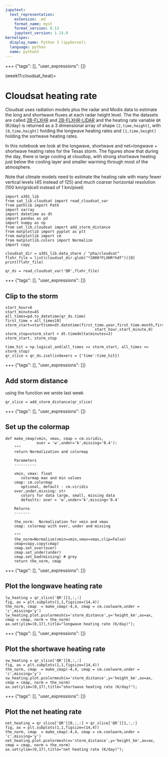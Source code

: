 ```yaml
---
jupytext:
  text_representation:
    extension: .md
    format_name: myst
    format_version: 0.13
    jupytext_version: 1.14.0
kernelspec:
  display_name: Python 3 (ipykernel)
  language: python
  name: python3
---
```


+++ {"tags": [], "user_expressions": []}

(week11:cloudsat_heat)=
# Cloudsat heating rate

Cloudsat uses radiation models plus the radar and Modis data to estimate the long and shortwave fluxes at each
radar height level.  The the datasets are called [2B-FLXHR](https://www.cloudsat.cira.colostate.edu/data-products/2b-flxhr)
and [2B-FLXHR-LIDAR](https://www.cloudsat.cira.colostate.edu/data-products/2b-flxhr-lidar) and the heating rate
variable `QR` (K/day) is returned as a 3 dimensional array of shape `[2,time,height]`, with `[0,time,height]` holding
the longwave heating rates and `[1,time,height]` holding the sortwave heating rates.

In this notebook we look at the longwave, shortwave and net=longwave + shortwave heating rates for the Texas storm.
The figures show that during the day, there is large cooling at cloudtop, with strong shortwave heating just below the
cooling layer and smaller warming through most of the atmosphere.  

Note that climate models need to estimate the heating rate with many fewer vertical levels (45 instead of 125) and much
coarser horizontal resolution (100 km/gridcell instead of 1 km/pixel)

```{code-cell} ipython3
import a301_lib
from sat_lib.cloudsat import read_cloudsat_var
from pathlib import Path
import xarray
import datetime as dt
import pandas as pd
import numpy as np
from sat_lib.cloudsat import add_storm_distance
from matplotlib import pyplot as plt
from matplotlib import cm
from matplotlib.colors import Normalize
import copy
```

```{code-cell} ipython3
cloudsat_dir = a301_lib.data_share / "pha/cloudsat"
flxhr_file = list(cloudsat_dir.glob("*2008*FLXHR*hdf"))[0]
print(flxhr_file)
```

```{code-cell} ipython3
qr_ds = read_cloudsat_var('QR',flxhr_file)
```

+++ {"tags": [], "user_expressions": []}

## Clip to the storm

```{code-cell} ipython3
start_hour=6
start_minute=45
all_times=pd.to_datetime(qr_ds.time)
first_time = all_times[0]
storm_start=starttime=dt.datetime(first_time.year,first_time.month,first_time.day,
                                        start_hour,start_minute,0)
storm_stop=storm_start + dt.timedelta(minutes=3)
storm_start, storm_stop
```

```{code-cell} ipython3
time_hit = np.logical_and(all_times >= storm_start, all_times <= storm_stop)
qr_slice = qr_ds.isel(indexers = {'time':time_hit})
```

+++ {"tags": [], "user_expressions": []}

## Add storm distance

using the function we wrote last week

```{code-cell} ipython3
qr_slice = add_storm_distance(qr_slice)
```

+++ {"tags": [], "user_expressions": []}

## Set up the colormap

```{code-cell} ipython3
def make_cmap(vmin, vmax, cmap = cm.viridis,
              over = 'w',under='k',missing='0.4'):
    """
    return Normalization and colormap

    Parameters
    ----------

    vmin, vmax: float
       colormap max and min values
    cmap: cm.colormap
       optional, default - cm.viridis
    over,under,missing: str
       colors for data large, small, missing data
       defaults: over = 'w',under='k',missing='0.4'

    Returns
    -------

    the_norm:  Normalization for vmin and vmax
    cmap: colormap with over, under and missing 
    
    """
    the_norm=Normalize(vmin=vmin,vmax=vmax,clip=False)
    cmap=copy.copy(cmap)
    cmap.set_over(over)
    cmap.set_under(under)
    cmap.set_bad(missing) # grey
    return the_norm, cmap
```

+++ {"tags": [], "user_expressions": []}

## Plot the longwave heating rate

```{code-cell} ipython3
lw_heating = qr_slice['QR'][1,:,:]
fig, ax = plt.subplots(1,1,figsize=(14,4))
the_norm, cmap  = make_cmap(-4,4, cmap = cm.coolwarm,under = 'c',missing='y')
lw_heating.plot.pcolormesh(x='storm_distance',y='height_km',ax=ax, cmap = cmap, norm = the_norm)
ax.set(ylim=(0,17),title="longwave heating rate (K/day)");
```

+++ {"tags": [], "user_expressions": []}

## Plot the shortwave heating rate

```{code-cell} ipython3
sw_heating = qr_slice['QR'][0,:,:]
fig, ax = plt.subplots(1,1,figsize=(14,4))
the_norm, cmap  = make_cmap(-4,4, cmap = cm.coolwarm,under = 'c',missing='y')
sw_heating.plot.pcolormesh(x='storm_distance',y='height_km',ax=ax, cmap = cmap, norm = the_norm)
ax.set(ylim=(0,17),title="shortwave heating rate (K/day)");
```

+++ {"tags": [], "user_expressions": []}

## Plot the net heating rate

```{code-cell} ipython3
net_heating = qr_slice['QR'][0,:,:] + qr_slice['QR'][1,:,:]
fig, ax = plt.subplots(1,1,figsize=(14,4))
the_norm, cmap  = make_cmap(-4,4, cmap = cm.coolwarm,under = 'c',missing='y')
net_heating.plot.pcolormesh(x='storm_distance',y='height_km',ax=ax, cmap = cmap, norm = the_norm)
ax.set(ylim=(0,17),title="net heating rate (K/day)");
```
